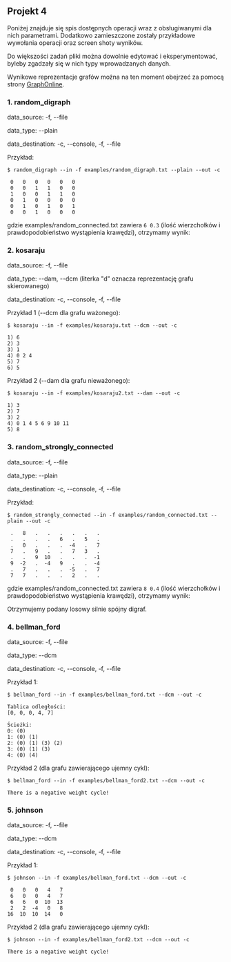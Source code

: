## Projekt 4

Poniżej znajduje się spis dostępnych operacji wraz z obsługiwanymi dla nich parametrami. Dodatkowo zamieszczone zostały przykładowe wywołania operacji oraz screen shoty wyników.

Do większości zadań pliki można dowolnie edytować i eksperymentować, byleby zgadzały się w nich typy wprowadzanych danych.

Wynikowe reprezentacje grafów można na ten moment obejrzeć za pomocą strony [GraphOnline](graphonline.ru/en/).

### 1. random_digraph

data_source: -f, --file

data_type: --plain

data_destination: -c, --console, -f, --file

Przykład:
```
$ random_digraph --in -f examples/random_digraph.txt --plain --out -c

 0   0   0   0   0   0
 0   0   1   1   0   0
 1   0   0   1   1   0
 0   1   0   0   0   0
 0   1   0   1   0   1
 0   0   1   0   0   0

```

gdzie examples/random_connected.txt zawiera ```6 0.3``` (ilość wierzchołków i prawdopodobieństwo wystąpienia krawędzi), otrzymamy wynik:


### 2. kosaraju

data_source: -f, --file

data_type: --dam, --dcm (literka "d" oznacza reprezentację grafu skierowanego)

data_destination: -c, --console, -f, --file

Przykład 1 (--dcm dla grafu ważonego):
```
$ kosaraju --in -f examples/kosaraju.txt --dcm --out -c

1) 6
2) 3
3) 1
4) 0 2 4
5) 7
6) 5
```

Przykład 2 (--dam dla grafu nieważonego):
```
$ kosaraju --in -f examples/kosaraju2.txt --dam --out -c

1) 3
2) 7
3) 2
4) 0 1 4 5 6 9 10 11
5) 8
```

### 3. random_strongly_connected

data_source: -f, --file

data_type: --plain

data_destination: -c, --console, -f, --file

Przykład:
```
$ random_strongly_connected --in -f examples/random_connected.txt --plain --out -c

 .   8   .   .   .   .   .   .
 .   .   .   .   6   .   5   .
 .   0   .   .   .  -4   .   7
 7   .   9   .   .   7   3   .
 .   .   9  10   .   .   .  -1
 9  -2   .  -4   9   .   .  -4
 .   7   .   .   .  -5   .   7
 7   7   .   .   .   2   .   .

```
gdzie examples/random_connected.txt zawiera ```8 0.4``` (ilość wierzchołków i prawdopodobieństwo wystąpienia krawędzi), otrzymamy wynik:


Otrzymujemy podany losowy silnie spójny digraf.

### 4. bellman_ford

data_source: -f, --file

data_type: --dcm

data_destination: -c, --console, -f, --file

Przykład 1:
```
$ bellman_ford --in -f examples/bellman_ford.txt --dcm --out -c

Tablica odległości:
[0, 0, 0, 4, 7]

Ścieżki:
0: (0)
1: (0) (1)
2: (0) (1) (3) (2)
3: (0) (1) (3)
4: (0) (4)
```

Przykład 2 (dla grafu zawierającego ujemny cykl):
```
$ bellman_ford --in -f examples/bellman_ford2.txt --dcm --out -c

There is a negative weight cycle!
```


### 5. johnson

data_source: -f, --file

data_type: --dcm

data_destination: -c, --console, -f, --file

Przykład 1:
```
$ johnson --in -f examples/bellman_ford.txt --dcm --out -c

 0   0   0   4   7
 6   0   0   4   7
 6   6   0  10  13
 2   2  -4   0   8
16  10  10  14   0
```

Przykład 2 (dla grafu zawierającego ujemny cykl):
```
$ johnson --in -f examples/bellman_ford2.txt --dcm --out -c

There is a negative weight cycle!
```


